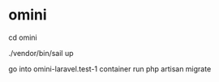 # omini
cd omini

./vendor/bin/sail up

go into omini-laravel.test-1 container
run
php artisan migrate